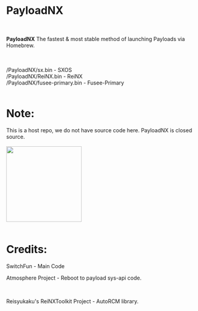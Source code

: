 # PayloadNX
<br>
<p><strong>PayloadNX</strong> The fastest & most stable method of launching Payloads via Homebrew.</p>
<br>
<br>
/PayloadNX/sx.bin - SXOS
<br>
/PayloadNX/ReiNX.bin - ReiNX
<br>
/PayloadNX/fusee-primary.bin - Fusee-Primary
<br>
<br>
<h1>Note:</h1>
This is a host repo, we do not have source code here. PayloadNX is closed source.
<br>
<br>
<img src="https://modparadise.com/payloadnx.jpg" height="200">
<br>
<br>
<h1>Credits:</h1>
<p>SwitchFun - Main Code<br></p>
</hr>
<p>Atmosphere Project - Reboot to payload sys-api code.</p>
</hr>
<br>
<p>Reisyukaku's ReiNXToolkit Project - AutoRCM library.</p>
</hr>
